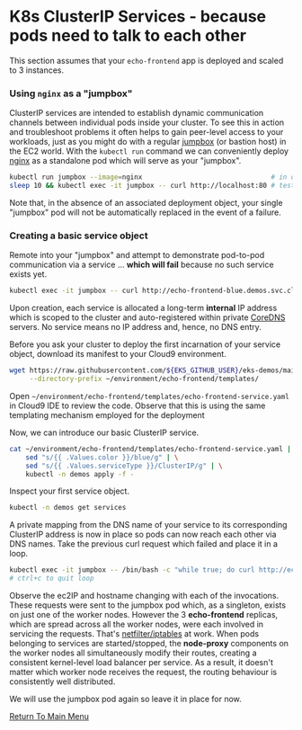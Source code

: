 # K8s ClusterIP Services - because pods need to talk to each other

This section assumes that your `echo-frontend` app is deployed and scaled to 3 instances.

### Using `nginx` as a "jumpbox"

ClusterIP services are intended to establish dynamic communication channels between individual pods inside your cluster.
To see this in action and troubleshoot problems it often helps to gain peer-level access to your workloads, just as you might do with a regular [jumpbox](https://en.wikipedia.org/wiki/Jump_server) (or bastion host) in the EC2 world.
With the `kubectl run` command we can conveniently deploy [nginx](https://www.nginx.com) as a standalone pod which will serve as your "jumpbox".
```bash
kubectl run jumpbox --image=nginx                                # in default namespace
sleep 10 && kubectl exec -it jumpbox -- curl http://localhost:80 # test the NGINX welcome page
```

Note that, in the absence of an associated deployment object, your single "jumpbox" pod will not be automatically replaced in the event of a failure.

### Creating a basic service object

Remote into your "jumpbox" and attempt to demonstrate pod-to-pod communication via a service ... **which will fail** because no such service exists yet.
```bash
kubectl exec -it jumpbox -- curl http://echo-frontend-blue.demos.svc.cluster.local:80 # FAILURE EXPECTED!
```

Upon creation, each service is allocated a long-term **internal** IP address which is scoped to the cluster and auto-registered within private [CoreDNS](https://coredns.io/) servers.
No service means no IP address and, hence, no DNS entry.

Before you ask your cluster to deploy the first incarnation of your service object, download its manifest to your Cloud9 environment.
```bash
wget https://raw.githubusercontent.com/${EKS_GITHUB_USER}/eks-demos/main/echo-frontend/templates/echo-frontend-service.yaml \
     --directory-prefix ~/environment/echo-frontend/templates/
```

Open `~/environment/echo-frontend/templates/echo-frontend-service.yaml` in Cloud9 IDE to review the code.
Observe that this is using the same templating mechanism employed for the deployment

Now, we can introduce our basic ClusterIP service.
```bash
cat ~/environment/echo-frontend/templates/echo-frontend-service.yaml | \
    sed "s/{{ .Values.color }}/blue/g" | \
    sed "s/{{ .Values.serviceType }}/ClusterIP/g" | \
    kubectl -n demos apply -f -
```

Inspect your first service object.
```bash
kubectl -n demos get services
```

A private mapping from the DNS name of your service to its corresponding ClusterIP address is now in place so pods can now reach each other via DNS names.
Take the previous curl request which failed and place it in a loop.
```bash
kubectl exec -it jumpbox -- /bin/bash -c "while true; do curl http://echo-frontend-blue.demos.svc.cluster.local:80; sleep 0.25; done"
# ctrl+c to quit loop
```

Observe the ec2IP and hostname changing with each of the invocations.
These requests were sent to the jumpbox pod which, as a singleton, exists on just one of the worker nodes.
However the 3 **echo-frontend** replicas, which are spread across all the worker nodes, were each involved in servicing the requests.
That's [netfilter/iptables](https://netfilter.org/) at work.
When pods belonging to services are started/stopped, the **node-proxy** components on the worker nodes all simultaneously modify their routes, creating a consistent kernel-level load balancer per service.
As a result, it doesn't matter which worker node receives the request, the routing behaviour is consistently well distributed.

We will use the jumpbox pod again so leave it in place for now.

[Return To Main Menu](/README.md)
